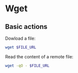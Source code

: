 # Wget

## Basic actions

Dowload a file:

```bash
wget $FILE_URL
```

Read the content of a remote file:

```bash
wget -qO - $FILE_URL
```
